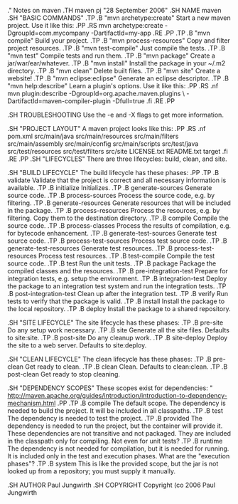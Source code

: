 .\" Notes on maven
.TH maven pj "28 September 2006"
.SH NAME
maven
.SH "BASIC COMMANDS"
.TP
.B "mvn archetype:create"
Start a new maven project. Use it like this:
.PP
.RS
mvn archetype:create -DgroupId=com.mycompany -DartifactId=my-app
.RE
.PP
.TP
.B "mvn compile"
Build your project.
.TP
.B "mvn process-resources"
Copy and filter project resources.
.TP
.B "mvn test-compile"
Just compile the tests.
.TP
.B "mvn test"
Compile tests and run them.
.TP
.B "mvn package"
Create a jar/war/ear/whatever.
.TP
.B "mvn install"
Install the package in your ~/.m2 directory.
.TP
.B "mvn clean"
Delete built files.
.TP
.B "mvn site"
Create a website!
.TP
.B "mvn eclipse:eclipse"
Generate an eclipse descriptor.
.TP
.B "mvn help:describe"
Learn a plugin's options. Use it like this:
.PP
.RS
.nf
mvn plugin:describe -DgroupId=org.apache.maven.plugins \\
-DartifactId=maven-compiler-plugin -Dfull=true
.fi
.RE
.PP

.SH TROUBLESHOOTING
Use the -e and -X flags to get more information.


.SH "PROJECT LAYOUT"
A maven project looks like this:
.PP
.RS
.nf
pom.xml
src/main/java
src/main/resources
src/main/filters
src/main/assembly
src/main/config
src/main/scripts
src/test/java
src/test/resources
src/test/filters
src/site
LICENSE.txt
README.txt
target
.fi
.RE
.PP
.SH "LIFECYCLES"
There are three lifecycles: build, clean, and site.

.SH "BUILD LIFECYCLE"
The build lifecycle has these phases:
.PP
.TP
.B validate
Validate that the project is correct and all necessary information is available.
.TP
.B initialize
Initializes.
.TP
.B generate-sources
Generate source code.
.TP
.B process-sources
Process the source code, e.g. by filtering.
.TP
.B generate-resources
Generate resources that will be included in the package.
.TP
.B process-resources
Process the resources, e.g. by filtering. Copy them to the destination directory.
.TP
.B compile
Compile the source code.
.TP
.B process-classes
Process the results of compilation, e.g. for bytecode enhancement.
.TP
.B generate-test-sources
Generate test source code.
.TP
.B process-test-sources
Process test source code.
.TP
.B generate-test-resources
Generate test resources.
.TP
.B process-test-resources
Process test resources.
.TP
.B test-compile
Compile the test source code.
.TP
.B test
Run the unit tests.
.TP
.B package
Package the compiled classes and the resources.
.TP
.B pre-integration-test
Prepare for integration tests, e.g. setup the environment.
.TP
.B integration-test
Deploy the package to an integration test system and run the integration tests.
.TP
.B post-integration-test
Clean up after the integration test.
.TP
.B verify
Run tests to verify that the package is valid.
.TP
.B install
Install the package to the local repository.
.TP
.B deploy
Install the package to a shared repository.


.SH "SITE LIFECYCLE"
The site lifecycle has these phases:
.TP
.B pre-site
Do any setup work necessary.
.TP
.B site
Generate all the site files. Defaults to site:site.
.TP
.B post-site
Do any cleanup work.
.TP
.B site-deploy
Deploy the site to a web server. Defaults to site:deploy.


.SH "CLEAN LIFECYCLE"
The clean lifecycle has these phases:
.TP
.B pre-clean
Get ready to clean.
.TP
.B clean
Clean. Defaults to clean:clean.
.TP
.B post-clean
Get ready to stop cleaning.


.SH "DEPENDENCY SCOPES"
These scopes exist for dependencies:
\" http://maven.apache.org/guides/introduction/introduction-to-dependency-mechanism.html
.PP
.TP
.B compile
The default scope. The dependency is needed to build the project. It will be included in all classpaths.
.TP
.B test
The dependency is needed to test the project.
.TP
.B provided
The dependency is needed to run the project, but the container will provide it.
These dependencies are not transitive and not packaged. They are included in the classpath only for compiling.
Not even for unit tests?
.TP
.B runtime
The dependency is not needed for compilation, but it is needed for running. It is included only in the test and execution phases.
What are the "execution phases"?
.TP
.B system
This is like the provided scope, but the jar is not looked up from a repository; you must supply it manually.

.SH AUTHOR
Paul Jungwirth
.SH COPYRIGHT
Copyright \(co 2006 Paul Jungwirth


